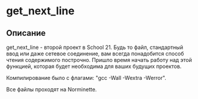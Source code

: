 # get_next_line

## Описание

get_next_line - второй проект в School 21. Будь то файл, стандартный ввод или даже сетевое соединение, вам всегда понадобится способ чтения содержимого построчно. Пришло время начать работу над этой функцией, которая будет необходима для ваших будущих проектов.

Компилирование было с флагами: "gcc -Wall -Wextra -Werror".

Все файлы проходят на Norminette.
